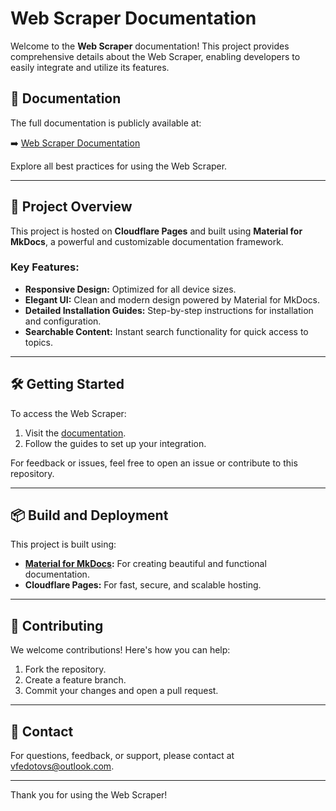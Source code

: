 # Web Scraper Documentation

Welcome to the **Web Scraper** documentation! This project provides comprehensive details about the Web Scraper, enabling developers to easily integrate and utilize its features.

## 📖 Documentation

The full documentation is publicly available at:

➡️ [Web Scraper Documentation](https://propertydata.lv/)

Explore all best practices for using the Web Scraper.

---

## 🚀 Project Overview

This project is hosted on **Cloudflare Pages** and built using **Material for MkDocs**, a powerful and customizable documentation framework.

### Key Features:
- **Responsive Design:** Optimized for all device sizes.
- **Elegant UI:** Clean and modern design powered by Material for MkDocs.
- **Detailed Installation Guides:** Step-by-step instructions for installation and configuration.
- **Searchable Content:** Instant search functionality for quick access to topics.

---

## 🛠️ Getting Started

To access the Web Scraper:
1. Visit the [documentation](https://propertydata.lv/).
2. Follow the guides to set up your integration.

For feedback or issues, feel free to open an issue or contribute to this repository.

---

## 📦 Build and Deployment

This project is built using:
- **[Material for MkDocs](https://squidfunk.github.io/mkdocs-material/):** For creating beautiful and functional documentation.
- **Cloudflare Pages:** For fast, secure, and scalable hosting.

---

## 🤝 Contributing

We welcome contributions! Here's how you can help:
1. Fork the repository.
2. Create a feature branch.
3. Commit your changes and open a pull request.

---

## 📧 Contact

For questions, feedback, or support, please contact at [vfedotovs@outlook.com](mailto:vfedotovs@outlook.com).

---

Thank you for using the Web Scraper!

